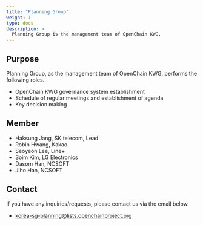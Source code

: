 ```yaml
---
title: "Planning Group"
weight: 1
type: docs
description: >
  Planning Group is the management team of OpenChain KWG.
---
```


## Purpose

Planning Group, as the management team of OpenChain KWG, performs the following roles.

* OpenChain KWG governance system establishment
* Schedule of regular meetings and establishment of agenda
* Key decision making

## Member

* Haksung Jang, SK telecom, Lead
* Robin Hwang, Kakao
* Seoyeon Lee, Line+
* Soim Kim, LG Electronics
* Dasom Han, NCSOFT
* Jiho Han, NCSOFT

## Contact

If you have any inquiries/requests, please contact us via the email below.

* korea-sg-planning@lists.openchainproject.org
